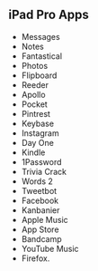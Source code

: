## iPad Pro Apps

* Messages
* Notes
* Fantastical
* Photos
* Flipboard
* Reeder
* Apollo
* Pocket
* Pintrest
* Keybase
* Instagram
* Day One
* Kindle
* 1Password
* Trivia Crack
* Words 2
* Tweetbot
* Facebook
* Kanbanier
* Apple Music
* App Store
* Bandcamp
* YouTube Music
* Firefox.


